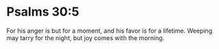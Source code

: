 # Psalms 30:5

For his anger is but for a moment, and his favor is for a lifetime. Weeping may tarry for the night, but joy comes with the morning.
